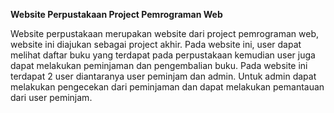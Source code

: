 **Website Perpustakaan Project Pemrograman Web**

Website perpustakaan merupakan website dari project pemrograman web, website ini diajukan sebagai project akhir. Pada website ini, user dapat melihat daftar buku yang terdapat pada perpustakaan kemudian user juga dapat melakukan peminjaman dan pengembalian buku. Pada website ini terdapat 2 user diantaranya user peminjam dan admin. Untuk admin dapat melakukan pengecekan dari peminjaman dan dapat melakukan pemantauan dari user peminjam.
